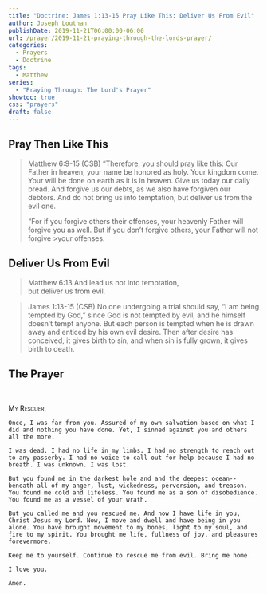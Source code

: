 ```yaml
---
title: "Doctrine: James 1:13-15 Pray Like This: Deliver Us From Evil"
author: Joseph Louthan
publishDate: 2019-11-21T06:00:00-06:00
url: /prayer/2019-11-21-praying-through-the-lords-prayer/
categories:
  - Prayers
  - Doctrine
tags:
  - Matthew
series:
  - "Praying Through: The Lord's Prayer"
showtoc: true
css: "prayers"
draft: false
---
```


## Pray Then Like This

>Matthew 6:9-15 (CSB)
>“Therefore, you should pray like this:
>Our Father in heaven,
>your name be honored as holy.
>Your kingdom come.
>Your will be done
>on earth as it is in heaven.
>Give us today our daily bread.
>And forgive us our debts,
>as we also have forgiven our debtors.
>And do not bring us into temptation,
>but deliver us from the evil one.
>
>“For if you forgive others their offenses, your heavenly Father will forgive you as well. But if you don’t forgive others, your Father will not forgive >your offenses.

## Deliver Us From Evil

>Matthew 6:13 And lead us not into temptation,  
>but deliver us from evil.

>James 1:13-15 (CSB) No one undergoing a trial should say, “I am being tempted by God,” since God is not tempted by evil, and he himself doesn’t tempt anyone. But each person is tempted when he is drawn away and enticed by his own evil desire. Then after desire has conceived, it gives birth to sin, and when sin is fully grown, it gives birth to death.

## The Prayer
&nbsp;

<div style="font-variant: small-caps;">
My Rescuer,  
</div>

```text
Once, I was far from you. Assured of my own salvation based on what I did and nothing you have done. Yet, I sinned against you and others all the more.

I was dead. I had no life in my limbs. I had no strength to reach out to any passerby. I had no voice to call out for help because I had no breath. I was unknown. I was lost.

But you found me in the darkest hole and and the deepest ocean--beneath all of my anger, lust, wickedness, perversion, and treason. You found me cold and lifeless. You found me as a son of disobedience. You found me as a vessel of your wrath.

But you called me and you rescued me. And now I have life in you, Christ Jesus my Lord. Now, I move and dwell and have being in you alone. You have brought movement to my bones, light to my soul, and fire to my spirit. You brought me life, fullness of joy, and pleasures forevermore.

Keep me to yourself. Continue to rescue me from evil. Bring me home.

I love you. 

Amen.
```
